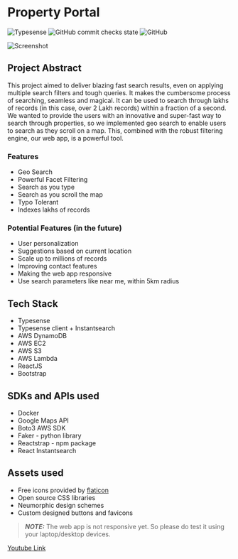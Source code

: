 # Property Portal

![Typesense](https://img.shields.io/badge/poweredby-typesense-blue)
![GitHub commit checks state](https://img.shields.io/github/checks-status/HarisaranG/property-portal-hackathon/eeb786091b3a4f8ca19b38f4f218dacb28d070d3?logoColor=green)
![GitHub](https://img.shields.io/github/license/HarisaranG/property-portal-hackathon?logoColor=orange)

![Screenshot](https://propertyportal.s3.ap-south-1.amazonaws.com/images/property-portal.png)


## Project Abstract

This project aimed to deliver blazing fast search results, even on applying multiple search filters and tough queries. It makes the cumbersome process of searching, seamless and magical. It can be used to search through lakhs of records (in this case, over 2 Lakh records) within a fraction of a second. We wanted to provide the users with an innovative and super-fast way to search through properties, so we implemented geo search to enable users to search as they scroll on a map. This, combined with the robust filtering engine, our web app, is a powerful tool.

### Features

- Geo Search
- Powerful Facet Filtering
- Search as you type
- Search as you scroll the map
- Typo Tolerant
- Indexes lakhs of records

### Potential Features (in the future)

- User personalization
- Suggestions based on current location
- Scale up to millions of records
- Improving contact features
- Making the web app responsive
- Use search parameters like near me, within 5km radius

## Tech Stack

- Typesense
- Typesense client + Instantsearch
- AWS DynamoDB
- AWS EC2
- AWS S3
- AWS Lambda
- ReactJS
- Bootstrap 

## SDKs and APIs used

- Docker
- Google Maps API
- Boto3 AWS SDK
- Faker - python library
- Reactstrap - npm package
- React Instantsearch

## Assets used

- Free icons provided by [flaticon](https://www.flaticon.com)
- Open source CSS libraries
- Neumorphic design schemes
- Custom designed buttons and favicons

> **_NOTE:_** The web app is not responsive yet. So please do test it using your laptop/desktop devices.


[Youtube Link](https://www.youtube.com/watch?v=eQM2VgYQIlc)
